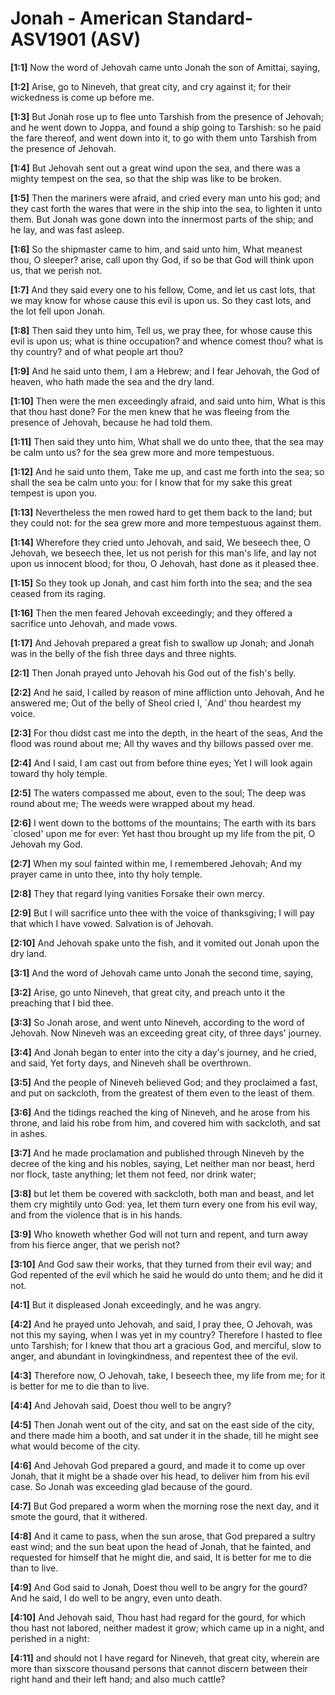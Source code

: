 # Jonah - American Standard-ASV1901 (ASV)

**[1:1]** Now the word of Jehovah came unto Jonah the son of Amittai, saying,

**[1:2]** Arise, go to Nineveh, that great city, and cry against it; for their wickedness is come up before me.

**[1:3]** But Jonah rose up to flee unto Tarshish from the presence of Jehovah; and he went down to Joppa, and found a ship going to Tarshish: so he paid the fare thereof, and went down into it, to go with them unto Tarshish from the presence of Jehovah.

**[1:4]** But Jehovah sent out a great wind upon the sea, and there was a mighty tempest on the sea, so that the ship was like to be broken.

**[1:5]** Then the mariners were afraid, and cried every man unto his god; and they cast forth the wares that were in the ship into the sea, to lighten it unto them. But Jonah was gone down into the innermost parts of the ship; and he lay, and was fast asleep.

**[1:6]** So the shipmaster came to him, and said unto him, What meanest thou, O sleeper? arise, call upon thy God, if so be that God will think upon us, that we perish not.

**[1:7]** And they said every one to his fellow, Come, and let us cast lots, that we may know for whose cause this evil is upon us. So they cast lots, and the lot fell upon Jonah.

**[1:8]** Then said they unto him, Tell us, we pray thee, for whose cause this evil is upon us; what is thine occupation? and whence comest thou? what is thy country? and of what people art thou?

**[1:9]** And he said unto them, I am a Hebrew; and I fear Jehovah, the God of heaven, who hath made the sea and the dry land.

**[1:10]** Then were the men exceedingly afraid, and said unto him, What is this that thou hast done? For the men knew that he was fleeing from the presence of Jehovah, because he had told them.

**[1:11]** Then said they unto him, What shall we do unto thee, that the sea may be calm unto us? for the sea grew more and more tempestuous.

**[1:12]** And he said unto them, Take me up, and cast me forth into the sea; so shall the sea be calm unto you: for I know that for my sake this great tempest is upon you.

**[1:13]** Nevertheless the men rowed hard to get them back to the land; but they could not: for the sea grew more and more tempestuous against them.

**[1:14]** Wherefore they cried unto Jehovah, and said, We beseech thee, O Jehovah, we beseech thee, let us not perish for this man's life, and lay not upon us innocent blood; for thou, O Jehovah, hast done as it pleased thee.

**[1:15]** So they took up Jonah, and cast him forth into the sea; and the sea ceased from its raging.

**[1:16]** Then the men feared Jehovah exceedingly; and they offered a sacrifice unto Jehovah, and made vows.

**[1:17]** And Jehovah prepared a great fish to swallow up Jonah; and Jonah was in the belly of the fish three days and three nights.

**[2:1]** Then Jonah prayed unto Jehovah his God out of the fish's belly.

**[2:2]** And he said, I called by reason of mine affliction unto Jehovah, And he answered me; Out of the belly of Sheol cried I, `And' thou heardest my voice.

**[2:3]** For thou didst cast me into the depth, in the heart of the seas, And the flood was round about me; All thy waves and thy billows passed over me.

**[2:4]** And I said, I am cast out from before thine eyes; Yet I will look again toward thy holy temple.

**[2:5]** The waters compassed me about, even to the soul; The deep was round about me; The weeds were wrapped about my head.

**[2:6]** I went down to the bottoms of the mountains; The earth with its bars `closed' upon me for ever: Yet hast thou brought up my life from the pit, O Jehovah my God.

**[2:7]** When my soul fainted within me, I remembered Jehovah; And my prayer came in unto thee, into thy holy temple.

**[2:8]** They that regard lying vanities Forsake their own mercy.

**[2:9]** But I will sacrifice unto thee with the voice of thanksgiving; I will pay that which I have vowed. Salvation is of Jehovah.

**[2:10]** And Jehovah spake unto the fish, and it vomited out Jonah upon the dry land.

**[3:1]** And the word of Jehovah came unto Jonah the second time, saying,

**[3:2]** Arise, go unto Nineveh, that great city, and preach unto it the preaching that I bid thee.

**[3:3]** So Jonah arose, and went unto Nineveh, according to the word of Jehovah. Now Nineveh was an exceeding great city, of three days' journey.

**[3:4]** And Jonah began to enter into the city a day's journey, and he cried, and said, Yet forty days, and Nineveh shall be overthrown.

**[3:5]** And the people of Nineveh believed God; and they proclaimed a fast, and put on sackcloth, from the greatest of them even to the least of them.

**[3:6]** And the tidings reached the king of Nineveh, and he arose from his throne, and laid his robe from him, and covered him with sackcloth, and sat in ashes.

**[3:7]** And he made proclamation and published through Nineveh by the decree of the king and his nobles, saying, Let neither man nor beast, herd nor flock, taste anything; let them not feed, nor drink water;

**[3:8]** but let them be covered with sackcloth, both man and beast, and let them cry mightily unto God: yea, let them turn every one from his evil way, and from the violence that is in his hands.

**[3:9]** Who knoweth whether God will not turn and repent, and turn away from his fierce anger, that we perish not?

**[3:10]** And God saw their works, that they turned from their evil way; and God repented of the evil which he said he would do unto them; and he did it not.

**[4:1]** But it displeased Jonah exceedingly, and he was angry.

**[4:2]** And he prayed unto Jehovah, and said, I pray thee, O Jehovah, was not this my saying, when I was yet in my country? Therefore I hasted to flee unto Tarshish; for I knew that thou art a gracious God, and merciful, slow to anger, and abundant in lovingkindness, and repentest thee of the evil.

**[4:3]** Therefore now, O Jehovah, take, I beseech thee, my life from me; for it is better for me to die than to live.

**[4:4]** And Jehovah said, Doest thou well to be angry?

**[4:5]** Then Jonah went out of the city, and sat on the east side of the city, and there made him a booth, and sat under it in the shade, till he might see what would become of the city.

**[4:6]** And Jehovah God prepared a gourd, and made it to come up over Jonah, that it might be a shade over his head, to deliver him from his evil case. So Jonah was exceeding glad because of the gourd.

**[4:7]** But God prepared a worm when the morning rose the next day, and it smote the gourd, that it withered.

**[4:8]** And it came to pass, when the sun arose, that God prepared a sultry east wind; and the sun beat upon the head of Jonah, that he fainted, and requested for himself that he might die, and said, It is better for me to die than to live.

**[4:9]** And God said to Jonah, Doest thou well to be angry for the gourd? And he said, I do well to be angry, even unto death.

**[4:10]** And Jehovah said, Thou hast had regard for the gourd, for which thou hast not labored, neither madest it grow; which came up in a night, and perished in a night:

**[4:11]** and should not I have regard for Nineveh, that great city, wherein are more than sixscore thousand persons that cannot discern between their right hand and their left hand; and also much cattle?
